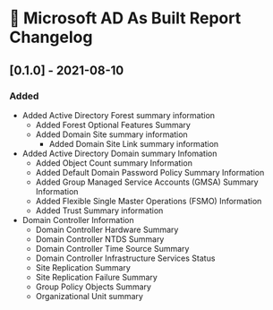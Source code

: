# :arrows_counterclockwise: Microsoft AD As Built Report Changelog

## [0.1.0] - 2021-08-10

### Added

- Added Active Directory Forest summary information
  - Added Forest Optional Features Summary
  - Added Domain Site summary information
    - Added Domain Site Link summary information
- Added Active Directory Domain summary Infomation
  - Added Object Count summary Information
  - Added Default Domain Password Policy Summary Information
  - Added Group Managed Service Accounts (GMSA) Summary Information
  - Added Flexible Single Master Operations (FSMO) Information
  - Added Trust Summary information
- Domain Controller Information
  - Domain Controller Hardware Summary
  - Domain Controller NTDS Summary
  - Domain Controller Time Source Summary
  - Domain Controller Infrastructure Services Status
  - Site Replication Summary
  - Site Replication Failure Summary
  - Group Policy Objects Summary
  - Organizational Unit summary

